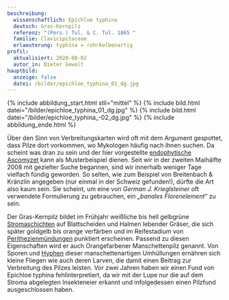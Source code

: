 ```yaml
---
beschreibung:
  wissenschaftlich: Epichloe typhina
  deutsch: Gras-Kernpilz
  referenz: "(Pers.) Tul. & C. Tul. 1865 "
  familie: Clavicipitaceae
  erlaeuterung: typhina = rohrkolbenartig
profil:
  aktualisiert: 2020-08-02
  autor_in: Dieter Gewalt
hauptbild:
  anzeige: false
  datei: /bilder/epichloe_typhina_01_dg.jpg
---
```

{% include abbildung_start.html stil="mittel" %}
{% include bild.html datei="/bilder/epichloe_typhina_01_dg.jpg" %}
{% include bild.html datei="/bilder/epichloe_typhina_-02_dg.jpg" %}
{% include abbildung_ende.html %}

Über den Sinn von Verbreitungskarten wird oft mit dem Argument gespottet, dass Pilze dort vorkommen, wo Mykologen häufig nach ihnen suchen. Da scheint was dran zu sein und der hier vorgestellte [endophytische](Endophyt "Glossar") [Ascomyzet](Ascomyzet "Glossar") kann als Musterbeispiel dienen. Seit wir in der zweiten Maihälfte 2008 mit gezielter Suche begannen, sind wir innerhalb weniger Tage vielfach fündig geworden. So selten, wie zum Beispiel von Breitenbach & Kränzlin angegeben (nur einmal in der Schweiz gefunden!), dürfte die Art also kaum sein. Sie scheint, um eine von *German J. Krieglsteiner* oft verwendete Formulierung zu gebrauchen, ein *„banales Florenelement“* zu sein.

Der Gras-Kernpilz bildet im Frühjahr weißliche bis hell gelbgrüne [Stromaschichten](Stroma "Glossar") auf Blattscheiden und Halmen lebender Gräser, die sich später goldgelb bis orange verfärben und im Reifestadium von [Perithezienmündungen](Perithezien "Glossar") punktiert erscheinen. Passend zu diesen Eigenschaften wird er auch Orangefarbener Manschettenpilz genannt. Von Sporen und [Hyphen](Hyphen "Glossar") dieser manschettenartigen Umhüllungen ernähren sich kleine Fliegen wie auch deren Larven, die damit einen Beitrag zur Verbreitung des Pilzes leisten. Vor zwei Jahren haben wir einen Fund von Epichloe typhina fehlinterpretiert, da wir mit der Lupe nur die auf dem Stroma abgelegten Insekteneier erkannt und infolgedessen einen Pilzfund ausgeschlossen haben.